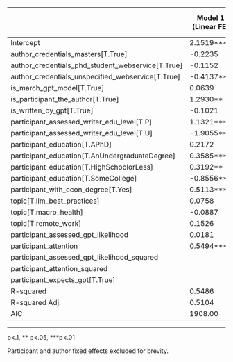 |                                                     | Model 1 (Linear FE) | Model 2 (Curvilinear) | Model 3 (Expects GPT) |
| --------------------------------------------------- | ------------------- | --------------------- | --------------------- |
| Intercept                                           | 2.1519\*\*\*        | 1.0537\*\*\*          | 1.0718\*\*\*          |
| author_credentials_masters\[T.True\]                | -0.2235             | -0.2369               | -0.2311               |
| author_credentials_phd_student_webservice\[T.True\] | -0.1152             | -0.1395               | -0.1144               |
| author_credentials_unspecified_webservice\[T.True\] | -0.4137\*\*\*       | -0.3951\*\*\*         | -0.4124\*\*\*         |
| is_march_gpt_model\[T.True\]                        | 0.0639              | 0.0633                | 0.0609                |
| is_participant_the_author\[T.True\]                 | 1.2930\*\*          | 1.6037\*\*\*          | 1.2913\*\*            |
| is_written_by_gpt\[T.True\]                         | -0.1021             | -0.1069               | -0.0980               |
| participant_assessed_writer_edu_level\[T.P\]        | 1.1321\*\*\*        | 1.1723\*\*\*          | 1.1198\*\*\*          |
| participant_assessed_writer_edu_level\[T.U\]        | -1.9055\*\*\*       | -1.8657\*\*\*         | -1.8994\*\*\*         |
| participant_education\[T.APhD\]                     | 0.2172              | -0.1006               | -0.0273               |
| participant_education\[T.AnUndergraduateDegree\]    | 0.3585\*\*\*        | 0.4007\*\*\*          | 0.4408\*\*\*          |
| participant_education\[T.HighSchoolorLess\]         | 0.3192\*\*          | 0.5025\*\*\*          | 0.5315\*\*\*          |
| participant_education\[T.SomeCollege\]              | -0.8556\*\*\*       | -0.5250\*             | -0.5592\*             |
| participant_with_econ_degree\[T.Yes\]               | 0.5113\*\*\*        | 0.0402                | 0.0877                |
| topic\[T.llm_best_practices\]                       | 0.0758              | 0.0908                | 0.0777                |
| topic\[T.macro_health\]                             | -0.0887             | -0.1008               | -0.0944               |
| topic\[T.remote_work\]                              | 0.1526              | 0.1641                | 0.1552                |
| participant_assessed_gpt_likelihood                 | 0.0181              | 0.2902\*\*\*          |                       |
| participant_attention                               | 0.5494\*\*\*        | 1.2658\*\*\*          | 1.3731\*\*\*          |
| participant_assessed_gpt_likelihood_squared         |                     | -0.0273\*\*\*         |                       |
| participant_attention_squared                       |                     | -0.0686\*\*\*         | -0.0741\*\*\*         |
| participant_expects_gpt\[T.True\]                   |                     |                       | 0.0219                |
| R-squared                                           | 0.5486              | 0.5553                | 0.5482                |
| R-squared Adj.                                      | 0.5104              | 0.5167                | 0.5101                |
| AIC                                                 | 1908.00             | 1901.96               | 1908.42               |

---

p<.1, ** p<.05, \***p<.01

Participant and author fixed effects excluded for brevity.

